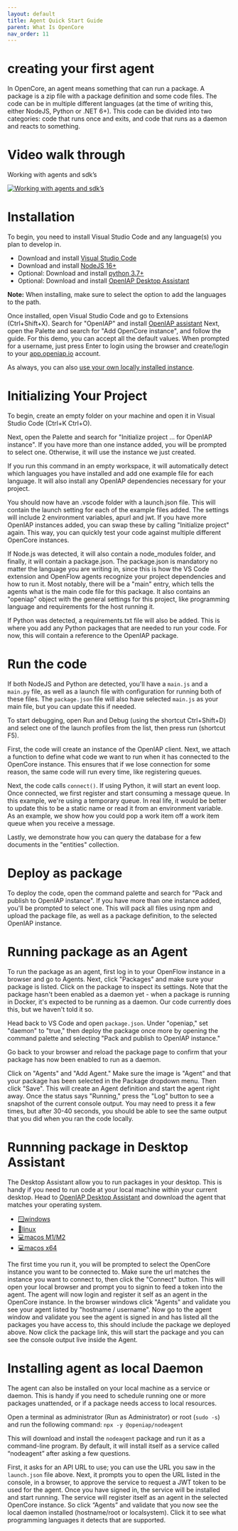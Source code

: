 ```yaml
---
layout: default
title: Agent Quick Start Guide
parent: What Is OpenCore
nav_order: 11
---
```

# creating your first agent

In OpenCore, an agent means something that can run a package. A package is a zip file with a package definition and some code files. The code can be in multiple different languages (at the time of writing this, either NodeJS, Python or .NET 6+). This code can be divided into two categories: code that runs once and exits, and code that runs as a daemon and reacts to something.

# Video walk through
Working with agents and sdk’s

[![Working with agents and sdk’s](https://img.youtube.com/vi/_EqQkbN2mu8/0.jpg)](https://www.youtube.com/watch?v=_EqQkbN2mu8)

# Installation
To begin, you need to install Visual Studio Code and any language(s) you plan to develop in. 
- Download and install [Visual Studio Code](https://code.visualstudio.com/download)
- Download and install [NodeJS 16+](https://nodejs.org/en/download)
- Optional: Download and install [python 3.7+](https://www.python.org/downloads/)
- Optional: Download and install [OpenIAP Desktop Assistant](https://github.com/openiap/assistant/releases)

**Note:** When installing, make sure to select the option to add the languages to the path.

Once installed, open Visual Studio Code and go to Extensions (Ctrl+Shift+X). Search for "OpenIAP" and install [OpenIAP assistant](https://marketplace.visualstudio.com/items?itemName=openiap.openiap-assistant)
Next, open the Palette and search for "Add OpenCore instance", and follow the guide. For this demo, you can accept all the default values. When prompted for a username, just press Enter to login using the browser and create/login to your [app.openiap.io](https://app.openiap.io/#/Login) account.

As always, you can also [use your own locally installed instance](https://github.com/open-rpa/docker).

# Initializing Your Project
To begin, create an empty folder on your machine and open it in Visual Studio Code (Ctrl+K Ctrl+O).

Next, open the Palette and search for "Initialize project ... for OpenIAP instance". If you have more than one instance added, you will be prompted to select one. Otherwise, it will use the instance we just created.

If you run this command in an empty workspace, it will automatically detect which languages you have installed and add one example file for each language. It will also install any OpenIAP dependencies necessary for your project.

You should now have an .vscode folder with a launch.json file. This will contain the launch setting for each of the example files added. The settings will include 2 environment variables, apurl and jwt. If you have more OpenIAP instances added, you can swap these by calling "Initialize project" again. This way, you can quickly test your code against multiple different OpenCore instances.

If Node.js was detected, it will also contain a node_modules folder, and finally, it will contain a package.json. The package.json is mandatory no matter the language you are writing in, since this is how the VS Code extension and OpenFlow agents recognize your project dependencies and how to run it. Most notably, there will be a "main" entry, which tells the agents what is the main code file for this package. It also contains an "openiap" object with the general settings for this project, like programming language and requirements for the host running it.

If Python was detected, a requirements.txt file will also be added. This is where you add any Python packages that are needed to run your code. For now, this will contain a reference to the OpenIAP package.

# Run the code
If both NodeJS and Python are detected, you'll have a `main.js` and a `main.py` file, as well as a launch file with configuration for running both of these files. The `package.json` file will also have selected `main.js` as your main file, but you can update this if needed.

To start debugging, open Run and Debug (using the shortcut Ctrl+Shift+D) and select one of the launch profiles from the list, then press run (shortcut F5).

First, the code will create an instance of the OpenIAP client. Next, we attach a function to define what code we want to run when it has connected to the OpenCore instance. This ensures that if we lose connection for some reason, the same code will run every time, like registering queues.

Next, the code calls `connect()`. If using Python, it will start an event loop. Once connected, we first register and start consuming a message queue. In this example, we're using a temporary queue. In real life, it would be better to update this to be a static name or read it from an environment variable. As an example, we show how you could pop a work item off a work item queue when you receive a message.

Lastly, we demonstrate how you can query the database for a few documents in the "entities" collection.

# Deploy as package
To deploy the code, open the command palette and search for "Pack and publish to OpenIAP instance". If you have more than one instance added, you'll be prompted to select one. This will pack all files using npm and upload the package file, as well as a package definition, to the selected OpenIAP instance.

# Running package as an Agent
To run the package as an agent, first log in to your OpenFlow instance in a browser and go to Agents. Next, click "Packages" and make sure your package is listed. Click on the package to inspect its settings. Note that the package hasn't been enabled as a daemon yet - when a package is running in Docker, it's expected to be running as a daemon. Our code currently does this, but we haven't told it so.

Head back to VS Code and open `package.json`. Under "openiap," set "daemon" to "true," then deploy the package once more by opening the command palette and selecting "Pack and publish to OpenIAP instance."

Go back to your browser and reload the package page to confirm that your package has now been enabled to run as a daemon.

Click on "Agents" and "Add Agent." Make sure the image is "Agent" and that your package has been selected in the Package dropdown menu. Then click "Save". This will create an Agent definition and start the agent right away. Once the status says "Running," press the "Log" button to see a snapshot of the current console output. You may need to press it a few times, but after 30-40 seconds, you should be able to see the same output that you did when you ran the code locally.

# Runnning package in Desktop Assistant
The Desktop Assistant allow you to run packages in your desktop. This is handy if you need to run code at your local machine within your current desktop. 
Head to [OpenIAP Desktop Assistant](https://github.com/openiap/assistant/releases) and download the agent that matches your operating system. 
- [🪟windows](https://github.com/openiap/assistant/releases/latest/download/assistant-win.exe)
- [🐧linux](https://github.com/openiap/assistant/releases/latest/download/assistant-linux-x86_64.AppImage)
- [💻macos M1/M2](https://github.com/openiap/assistant/releases/latest/download/assistant-macos-arm64.dmg)
- [💻macos x64](https://github.com/openiap/assistant/releases/latest/download/assistant-macos-x64.dmg)




The first time you run it, you will be prompted to select the OpenCore instance you want to be connected to. Make sure the url matches the instance you want to connect to, then click the "Connect" button. This will open your local browser and prompt you to signin to feed a token into the agent. The agent will now login and register it self as an agent in the OpenCore instance. In the browser windows click "Agents" and validate you see your agent listed by "hostname / username". 
Now go to the agent window and validate you see the agent is signed in and has listed all the packages you have access to, this should include the package we deployed above.
Now click the package link, this will start the package and you can see the console output live inside the Agent.

# Installing agent as local Daemon
The agent can also be installed on your local machine as a service or daemon. This is handy if you need to schedule running one or more packages unattended, or if a package needs access to local resources.

Open a terminal as administrator (Run as Administrator) or root (`sudo -s`) and run the following command: `npx -y @openiap/nodeagent`

This will download and install the `nodeagent` package and run it as a command-line program. By default, it will install itself as a service called “nodeagent” after asking a few questions.

First, it asks for an API URL to use; you can use the URL you saw in the `launch.json` file above. Next, it prompts you to open the URL listed in the console, in a browser, to approve the service to request a JWT token to be used for the agent. Once you have signed in, the service will be installed and start running. The service will register itself as an agent in the selected OpenCore instance. So click “Agents” and validate that you now see the local daemon installed (hostname/root or localsystem). Click it to see what programming languages it detects that are supported.
